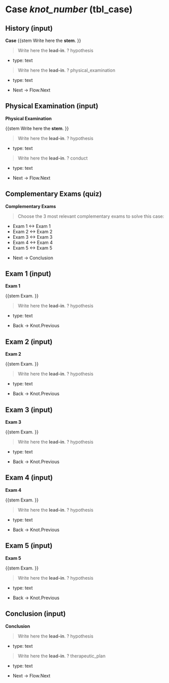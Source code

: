 # Case _knot_number_ (tbl_case) #

## History (input) ##

**Case**
{{stem
Write here the **stem**.
}}

> Write here the **lead-in**.
? hypothesis
  * type: text

> Write here the **lead-in**.
? physical_examination
  * type: text

* Next -> Flow.Next

## Physical Examination (input) ##

**Physical Examination**

{{stem
Write here the **stem**.
}}

> Write here the **lead-in**.
? hypothesis
  * type: text

> Write here the **lead-in**.
? conduct
  * type: text

* Next -> Flow.Next

## Complementary Exams (quiz) ##

**Complementary Exams**

> Choose the 3 most relevant complementary exams to solve this case:
+ Exam 1 <-> Exam 1
+ Exam 2 <-> Exam 2
+ Exam 3 <-> Exam 3
+ Exam 4 <-> Exam 4
+ Exam 5 <-> Exam 5

* Next -> Conclusion

## Exam 1 (input) ##

**Exam 1**

{{stem
Exam.
}}

> Write here the **lead-in**.
? hypothesis
  * type: text

* Back -> Knot.Previous

## Exam 2 (input) ##

**Exam 2**

{{stem
Exam.
}}

> Write here the **lead-in**.
? hypothesis
  * type: text

* Back -> Knot.Previous

## Exam 3 (input) ##

**Exam 3**

{{stem
Exam.
}}

> Write here the **lead-in**.
? hypothesis
  * type: text

* Back -> Knot.Previous

## Exam 4 (input) ##

**Exam 4**

{{stem
Exam.
}}

> Write here the **lead-in**.
? hypothesis
  * type: text

* Back -> Knot.Previous

## Exam 5 (input) ##

**Exam 5**

{{stem
Exam.
}}

> Write here the **lead-in**.
? hypothesis
  * type: text

* Back -> Knot.Previous

## Conclusion (input) ##

**Conclusion**

> Write here the **lead-in**.
? hypothesis
  * type: text

> Write here the **lead-in**.
? therapeutic_plan
  * type: text

* Next -> Flow.Next
